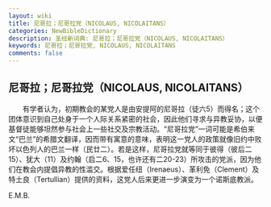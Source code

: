 ```yaml
---
layout: wiki
title: 尼哥拉；尼哥拉党（NICOLAUS, NICOLAITANS）
categories: NewBibleDictionary
description: 圣经新词典: 尼哥拉；尼哥拉党（NICOLAUS, NICOLAITANS）
keywords: 尼哥拉；尼哥拉党, NICOLAUS, NICOLAITANS
comments: false
---
```


## 尼哥拉；尼哥拉党（NICOLAUS, NICOLAITANS）

　　有学者认为，初期教会的某党人是由安提阿的尼哥拉（徒六5）而得名；这个团体意识到自己处身于一个人际关系紧密的社会，因此他们寻求与异教妥协，以便基督徒能够坦然参与社会上一些社交及宗教活动。“尼哥拉党”一词可能是希伯来文“巴兰”的希腊文翻译，因而带有寓意的意味，表明这一党人的政策就像旧约中败坏以色列人的巴兰一样（民廿二）。若是这样，尼哥拉党就等同于彼得（彼后二15）、犹大（11）及约翰（启二6、15，也许还有二20-23）所攻击的党派，因为他们在教会内提倡异教的性滥交。根据爱任纽（Irenaeus）、革利免（Clement）及特土良（Tertullian）提供的资料，这党人后来更进一步演变为一个诺斯底教派。

E.M.B.








